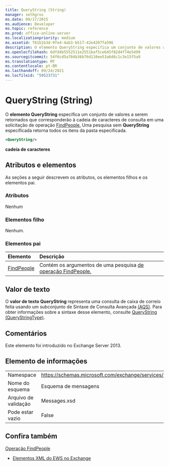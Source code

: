 ```yaml
---
title: QueryString (String)
manager: sethgros
ms.date: 09/17/2015
ms.audience: Developer
ms.topic: reference
ms.prod: office-online-server
ms.localizationpriority: medium
ms.assetid: f81b1b3d-9fe4-4ab3-b517-42e4207fa596
description: O elemento QueryString especifica um conjunto de valores a serem retornados que corresponderão à cadeia de caracteres de consulta em uma solicitação de operação FindPeople. Uma pesquisa sem QueryString especificada retorna todos os itens da pasta especificada.
ms.openlocfilehash: 6dfd4b5552511e2551baf5ce645f82d4f74e5499
ms.sourcegitcommit: 54f6cd5a704b36b76d110ee53a6d6c1c3e15f5a9
ms.translationtype: MT
ms.contentlocale: pt-BR
ms.lasthandoff: 09/24/2021
ms.locfileid: "59523731"
---
```

# <a name="querystring-string"></a>QueryString (String)

O **elemento QueryString** especifica um conjunto de valores a serem retornados que corresponderão à cadeia de caracteres de consulta em uma solicitação de operação [FindPeople.](findpeople-operation.md) Uma pesquisa sem **QueryString** especificada retorna todos os itens da pasta especificada. 
  
```XML
<QueryString/> 
```

 **cadeia de caracteres**
## <a name="attributes-and-elements"></a>Atributos e elementos

As seções a seguir descrevem os atributos, os elementos filhos e os elementos pai.
  
### <a name="attributes"></a>Atributos

Nenhum
  
### <a name="child-elements"></a>Elementos filho

Nenhum.
  
### <a name="parent-elements"></a>Elementos pai

|**Elemento**|**Descrição**|
|:-----|:-----|
|[FindPeople](findpeople.md) <br/> |Contém os argumentos de uma pesquisa [de operação FindPeople.](findpeople-operation.md)  <br/> |
   
## <a name="text-value"></a>Valor de texto

O **valor de texto QueryString** representa uma consulta de caixa de correio feita usando um subconjunto de Sintaxe de Consulta Avançada [(AQS)](https://msdn.microsoft.com/library/aa965711%28VS.85%29.aspx). Para obter informações sobre a sintaxe desse elemento, consulte [QueryString (QueryStringType)](querystring-querystringtype.md).
  
## <a name="remarks"></a>Comentários

Este elemento foi introduzido no Exchange Server 2013.
  
## <a name="element-information"></a>Elemento de informações

|||
|:-----|:-----|
|Namespace  <br/> |https://schemas.microsoft.com/exchange/services/2006/messages  <br/> |
|Nome do esquema  <br/> |Esquema de mensagens  <br/> |
|Arquivo de validação  <br/> |Messages.xsd  <br/> |
|Pode estar vazio  <br/> |False  <br/> |
   
## <a name="see-also"></a>Confira também



[Operação FindPeople](findpeople-operation.md)


- [Elementos XML do EWS no Exchange](ews-xml-elements-in-exchange.md)

